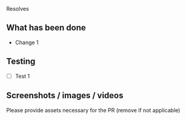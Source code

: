 Resolves

## What has been done

- Change 1

## Testing

- [ ] Test 1

## Screenshots / images / videos

Please provide assets necessary for the PR (remove if not applicable)
